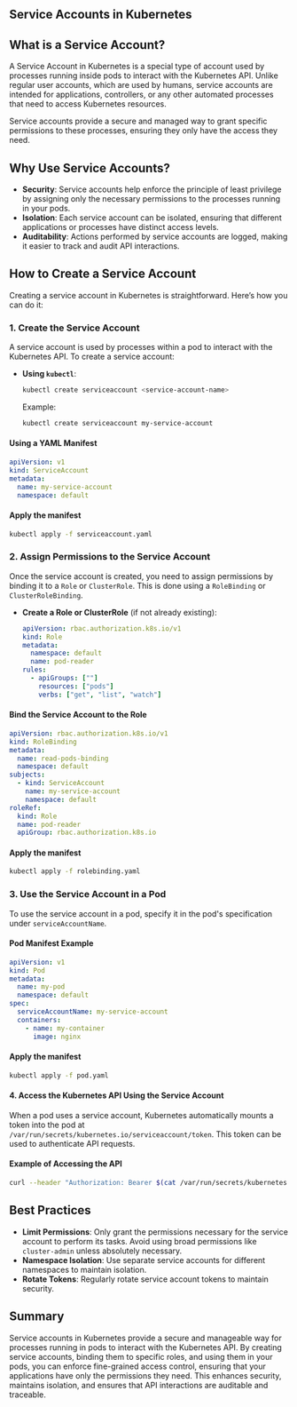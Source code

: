 ## Service Accounts in Kubernetes

## What is a Service Account?

A Service Account in Kubernetes is a special type of account used by processes running inside pods to interact with the Kubernetes API. Unlike regular user accounts, which are used by humans, service accounts are intended for applications, controllers, or any other automated processes that need to access Kubernetes resources.

Service accounts provide a secure and managed way to grant specific permissions to these processes, ensuring they only have the access they need.

## Why Use Service Accounts?

- **Security**: Service accounts help enforce the principle of least privilege by assigning only the necessary permissions to the processes running in your pods.
- **Isolation**: Each service account can be isolated, ensuring that different applications or processes have distinct access levels.
- **Auditability**: Actions performed by service accounts are logged, making it easier to track and audit API interactions.

## How to Create a Service Account

Creating a service account in Kubernetes is straightforward. Here’s how you can do it:

### 1. **Create the Service Account**

A service account is used by processes within a pod to interact with the Kubernetes API. To create a service account:

- **Using `kubectl`**:

  ```bash
  kubectl create serviceaccount <service-account-name>
  ```

  Example:

  ```bash
  kubectl create serviceaccount my-service-account
  ```

#### Using a YAML Manifest

```yaml
apiVersion: v1
kind: ServiceAccount
metadata:
  name: my-service-account
  namespace: default
```

#### Apply the manifest

```bash
kubectl apply -f serviceaccount.yaml
```

### 2. **Assign Permissions to the Service Account**

Once the service account is created, you need to assign permissions by binding it to a `Role` or `ClusterRole`. This is done using a `RoleBinding` or `ClusterRoleBinding`.

- **Create a Role or ClusterRole** (if not already existing):

  ```yaml
  apiVersion: rbac.authorization.k8s.io/v1
  kind: Role
  metadata:
    namespace: default
    name: pod-reader
  rules:
    - apiGroups: [""]
      resources: ["pods"]
      verbs: ["get", "list", "watch"]
  ```

#### Bind the Service Account to the Role

```yaml
apiVersion: rbac.authorization.k8s.io/v1
kind: RoleBinding
metadata:
  name: read-pods-binding
  namespace: default
subjects:
  - kind: ServiceAccount
    name: my-service-account
    namespace: default
roleRef:
  kind: Role
  name: pod-reader
  apiGroup: rbac.authorization.k8s.io
```

#### Apply the manifest

```bash
kubectl apply -f rolebinding.yaml
```

### 3. **Use the Service Account in a Pod**

To use the service account in a pod, specify it in the pod's specification under `serviceAccountName`.

#### Pod Manifest Example

```yaml
apiVersion: v1
kind: Pod
metadata:
  name: my-pod
  namespace: default
spec:
  serviceAccountName: my-service-account
  containers:
    - name: my-container
      image: nginx
```

#### Apply the manifest

```bash
kubectl apply -f pod.yaml
```

#### 4. **Access the Kubernetes API Using the Service Account**

When a pod uses a service account, Kubernetes automatically mounts a token into the pod at `/var/run/secrets/kubernetes.io/serviceaccount/token`. This token can be used to authenticate API requests.

#### Example of Accessing the API

```bash
curl --header "Authorization: Bearer $(cat /var/run/secrets/kubernetes.io/serviceaccount/token)" https://kubernetes.default.svc/api
```

## Best Practices

- **Limit Permissions**: Only grant the permissions necessary for the service account to perform its tasks. Avoid using broad permissions like `cluster-admin` unless absolutely necessary.
- **Namespace Isolation**: Use separate service accounts for different namespaces to maintain isolation.
- **Rotate Tokens**: Regularly rotate service account tokens to maintain security.

## Summary

Service accounts in Kubernetes provide a secure and manageable way for processes running in pods to interact with the Kubernetes API. By creating service accounts, binding them to specific roles, and using them in your pods, you can enforce fine-grained access control, ensuring that your applications have only the permissions they need. This enhances security, maintains isolation, and ensures that API interactions are auditable and traceable.

